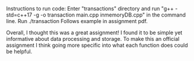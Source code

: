 Instructions to run code:
Enter "transactions" directory and run "g++ -std=c++17 -g -o transaction main.cpp inmemoryDB.cpp" in the command line.
Run ./transaction
Follows example in assignment pdf.

Overall, I thought this was a great assignment! I found it to be simple yet informative about data processing and storage. To make this an official assignment I think going more specific into what each function does could be helpful.
